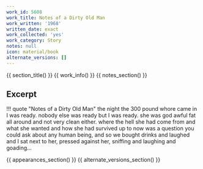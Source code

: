 ```yaml
---
work_id: 5608
work_title: Notes of a Dirty Old Man
work_written: '1968'
written_date: exact
work_collected: 'yes'
work_category: Story
notes: null
icon: material/book
alternate_versions: []
---
```


{{ section_title() }}
{{ work_info() }}
{{ notes_section() }}
## Excerpt
!!! quote "Notes of a Dirty Old Man"
    the night the 300 pound whore came in I was ready. nobody else was ready but I was ready. she was god awful fat all around and not very clean either. where the hell she had come from and what she wanted and how she had survived up to now was a question you could ask about any human being, and so we bought drinks and laughed and I sat next to her, pressed against her, sniffing and laughing and goading...

{{ appearances_section() }}
{{ alternate_versions_section() }}